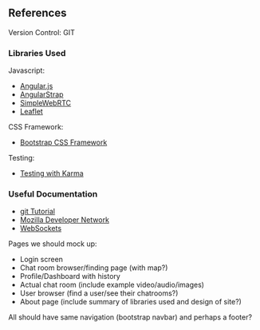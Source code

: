 ## References

Version Control: GIT

### Libraries Used

Javascript:

 - [Angular.js](http://tutorialzine.com/2013/08/learn-angularjs-5-examples/)
 - [AngularStrap](http://mgcrea.github.io/angular-strap/)
 - [SimpleWebRTC](http://simplewebrtc.com/)
 - [Leaflet](http://leafletjs.com/)

CSS Framework:

 - [Bootstrap CSS Framework](http://getbootstrap.com/getting-started/)

Testing:

 - [Testing with Karma](http://karma-runner.github.io/0.12/index.html)

### Useful Documentation

 - [git Tutorial](https://www.atlassian.com/git/tutorial/git-basics)
 - [Mozilla Developer Network](https://developer.mozilla.org/en-US/)
  - [WebSockets](https://developer.mozilla.org/en-US/docs/WebSockets/Writing_WebSocket_client_applications)

Pages we should mock up:

  - Login screen
  - Chat room browser/finding page (with map?)
  - Profile/Dashboard with history
  - Actual chat room (include example video/audio/images)
  - User browser (find a user/see their chatrooms?)
  - About page (include summary of libraries used and design of site?)

All should have same navigation (bootstrap navbar) and perhaps a footer?

